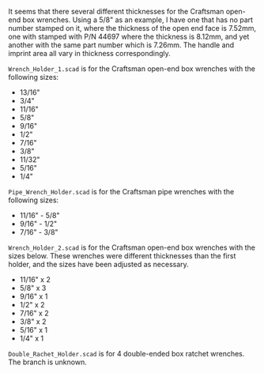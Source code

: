 It seems that there several different thicknesses for the Craftsman open-end
box wrenches. Using a 5/8" as an example, I have one that has no part number
stamped on it, where the thickness of the open end face is 7.52mm, one with
stamped with P/N 44697 where the thickness is 8.12mm, and yet another with the
same part number which is 7.26mm. The handle and imprint area all vary in
thickness correspondingly.

`Wrench_Holder_1.scad` is for the Craftsman open-end box wrenches with the
following sizes:
* 13/16"
* 3/4"
* 11/16"
* 5/8"
* 9/16"
* 1/2"
* 7/16"
* 3/8"
* 11/32"
* 5/16"
* 1/4"

`Pipe_Wrench_Holder.scad` is for the Craftsman pipe wrenches with the following
sizes:
* 11/16" - 5/8"
* 9/16" - 1/2"
* 7/16" - 3/8"

`Wrench_Holder_2.scad` is for the Craftsman open-end box wrenches with the
sizes below. These wrenches were different thicknesses than the first holder,
and the sizes have been adjusted as necessary.
* 11/16" x 2
* 5/8" x 3
* 9/16" x 1
* 1/2" x 2
* 7/16" x 2
* 3/8" x 2
* 5/16" x 1
* 1/4" x 1

`Double_Rachet_Holder.scad` is for 4 double-ended box ratchet wrenches. The
branch is unknown.
